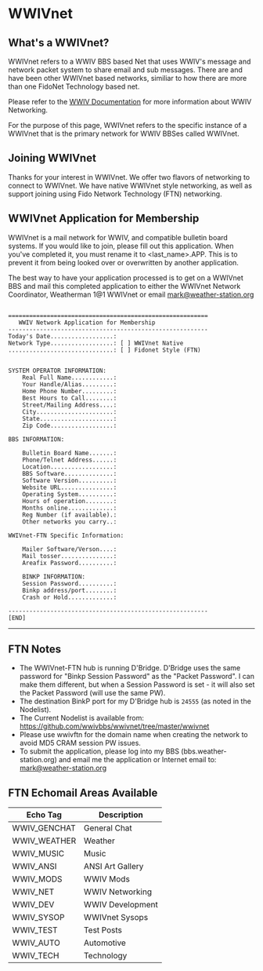 # WWIVnet

## What's a WWIVnet?
WWIVnet refers to a WWIV BBS based Net that uses WWIV's message and network 
packet system to share email and sub messages. There are and have been other 
WWIVnet based networks, similiar to how there are more than one FidoNet 
Technology based net. 

Please refer to the [WWIV Documentation](http://docs.wwivbbs.org) for more
information about WWIV Networking.

For the purpose of this page, WWIVnet refers to the specific instance of a 
WWIVnet that is the primary network for WWIV BBSes called WWIVnet.


## Joining WWIVnet

Thanks for your interest in WWIVnet. We offer two flavors of
networking to connect to WWIVnet.  We have native WWIVnet style
networking, as well as support joining using Fido Network Technology
(FTN) networking.

## WWIVnet Application for Membership

WWIVnet is a mail network for WWIV, and compatible bulletin board
systems. If you would like to join, please fill out this application.
When you've completed it, you must rename it to <last_name>.APP. This is
to prevent it from being looked over or overwritten by another application.

The best way to have your application processed is to get on a WWIVnet
BBS and mail this completed application to either the WWIVnet Network 
Coordinator, Weatherman 1@1 WWIVnet or email mark@weather-station.org

```

=========================================================
   WWIV Network Application for Membership
---------------------------------------------------------
Today's Date..................:
Network Type..................: [ ] WWIVnet Native
..............................: [ ] Fidonet Style (FTN)
    

SYSTEM OPERATOR INFORMATION:
	Real Full Name............:
	Your Handle/Alias.........:
	Home Phone Number.........: 
	Best Hours to Call........: 
	Street/Mailing Address....: 
	City......................: 
	State.....................:      
	Zip Code..................:

BBS INFORMATION:

	Bulletin Board Name.......:
	Phone/Telnet Address......:
	Location..................:
	BBS Software..............:
	Software Version..........:               
	Website URL...............:
	Operating System..........:
	Hours of operation........: 
	Months online.............: 
	Reg Number (if available).: 
	Other networks you carry..:

WWIVnet-FTN Specific Information:

    Mailer Software/Verson....:
	Mail tosser...............:
	Areafix Password..........:

	BINKP INFORMATION:
	Session Password..........:
	Binkp address/port........:
	Crash or Hold.............:

---------------------------------------------------------
[END]

```

---

FTN Notes
---------
-  The WWIVnet-FTN hub is running D'Bridge.  D'Bridge uses the same
   password for "Binkp Session Password" as the "Packet
   Password".  I can make them different, but when a Session Password
   is set - it will also set the Packet Password
   (will use the same PW).
-  The destination BinkP port for my D'Bridge hub is ```24555```
   (as noted in the Nodelist).
-  The Current Nodelist is available from:
   https://github.com/wwivbbs/wwivnet/tree/master/wwivnet
-  Please use wwivftn for the domain name when creating the network to
   avoid MD5 CRAM session PW issues.
-  To submit the application, please log into my BBS 
   (bbs.weather-station.org) and email me the application or 
   Internet email to:  mark@weather-station.org


## FTN Echomail Areas Available

| Echo Tag | Description |
| -------- | ----------- |
| WWIV_GENCHAT | General Chat |
| WWIV_WEATHER | Weather |
| WWIV_MUSIC | Music |
| WWIV_ANSI | ANSI Art Gallery |
| WWIV_MODS | WWIV Mods |
| WWIV_NET | WWIV Networking |
| WWIV_DEV | WWIV Development |
| WWIV_SYSOP | WWIVnet Sysops |
| WWIV_TEST | Test Posts |
| WWIV_AUTO | Automotive |
| WWIV_TECH | Technology|
    
